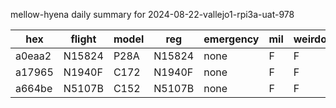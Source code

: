 mellow-hyena daily summary for 2024-08-22-vallejo1-rpi3a-uat-978

|hex|flight|model|reg|emergency|mil|weirdo|
|--|--|--|--|--|--|--|
|a0eaa2|N15824|P28A|N15824|none|F|F|
|a17965|N1940F|C172|N1940F|none|F|F|
|a664be|N5107B|C152|N5107B|none|F|F|
